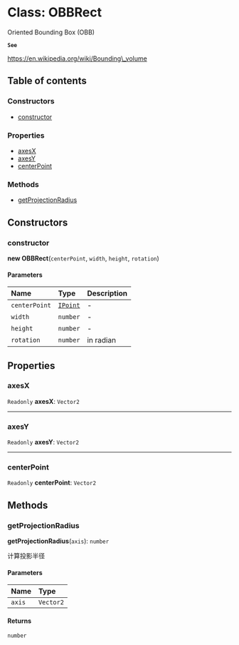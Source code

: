 # Class: OBBRect

Oriented Bounding Box (OBB)

**`See`**

https://en.wikipedia.org/wiki/Bounding\_volume

## Table of contents

### Constructors

* [constructor](/en/auto-docs/free-layout-editor/classes/OBBRect.md#constructor)

### Properties

* [axesX](/en/auto-docs/free-layout-editor/classes/OBBRect.md#axesx)
* [axesY](/en/auto-docs/free-layout-editor/classes/OBBRect.md#axesy)
* [centerPoint](/en/auto-docs/free-layout-editor/classes/OBBRect.md#centerpoint)

### Methods

* [getProjectionRadius](/en/auto-docs/free-layout-editor/classes/OBBRect.md#getprojectionradius)

## Constructors

### constructor

**new OBBRect**(`centerPoint`, `width`, `height`, `rotation`)

#### Parameters

| Name | Type | Description |
| :------ | :------ | :------ |
| `centerPoint` | [`IPoint`](/en/auto-docs/free-layout-editor/interfaces/IPoint.md) | - |
| `width` | `number` | - |
| `height` | `number` | - |
| `rotation` | `number` | in radian |

## Properties

### axesX

`Readonly` **axesX**: `Vector2`

***

### axesY

`Readonly` **axesY**: `Vector2`

***

### centerPoint

`Readonly` **centerPoint**: `Vector2`

## Methods

### getProjectionRadius

**getProjectionRadius**(`axis`): `number`

计算投影半径

#### Parameters

| Name | Type |
| :------ | :------ |
| `axis` | `Vector2` |

#### Returns

`number`
